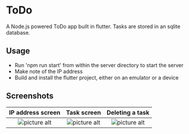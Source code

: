 # ToDo
A Node.js powered ToDo app built in flutter. Tasks are stored in an sqlite database.
## Usage
* Run 'npm run start' from within the server directory to start the server
* Make note of the IP address
* Build and install the flutter project, either on an emulator or a device
## Screenshots
IP address screen            |  Task screen          | Deleting a task
:-------------------------:|:-------------------------:|:-------------------------:
![picture alt](https://i.imgur.com/o1tIB9m.jpg "IP address screen") | ![picture alt](https://i.imgur.com/Jeq6sTh.jpg "Task screen") | ![picture alt](https://i.imgur.com/43wPtE2.jpg "Deleting a task")

